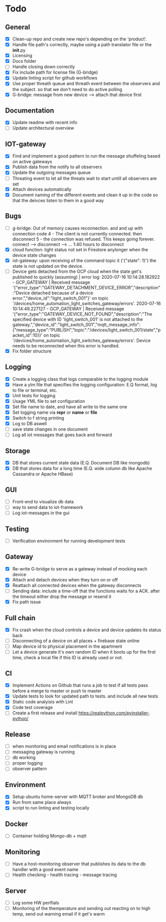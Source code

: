 # Todo

## General
- [x] Clean-up repo and create new repo's depending on the 'product'.
- [x] Handle file path's correctly, maybe using a path translator file or the __init__.py
- [x] Licensing
- [x] Docs folder
- [ ] Handle closing down correctly
- [x] Fix include path for license file (G-bridge)
- [x] Update linting script for github workflows
- [x] Use proper threath queue and threath event between the observers and the subject. so that we don't need to do active polling
- [x] G-bridge: message from new device --> attach that device first

## Documentation
- [x] Update readme with recent info
- [ ] Update architectural overview

## IOT-gateway
- [x] Find and implement a good pattern to run the message shuffeling based on active gateways
- [x] Publish data from the notify to all observers
- [x] Update the outgoing messages queue
- [ ] Threating event to let all the threats wait to start untill all observers are set
- [x] Attach devices automatically
- [x] Document naming of the different events and clean it up in the code so that the deivces listen to them in a good way

## Bugs
- [ ] g-bridge: Out of memory causes reconnection. and and up with connection code 4 - The client is not currently 
connected. then disconnect 5 - the connection was refused. This keeps going forever. connect --> disconnect --> ... 
1:40 hours to disconnect
- [x] cloud function: light status not set in Firestore anylonger when the device state changes
- [x] iot-gateway: upon receiving of the command topic it ('{"state": 1}') the state is not updated on the device.
- [ ] Device gets detached from the GCP cloud when the state get's published to quickly (assuming) | error log: 
2020-07-16 10:14:28.182922 - GCP_GATEWAY | Received message '{"error_type":"GATEWAY_DETACHMENT_DEVICE_ERROR","description":"Device detached because of a device error.","device_id":"light_switch_001"}' on topic '/devices/home_automation_light_switches_gateway/errors'.
2020-07-16 10:14:49.227127 - GCP_GATEWAY | Received message '{"error_type":"GATEWAY_DEVICE_NOT_FOUND","description":"The specified device with ID 'light_switch_001' is not attached to the gateway.","device_id":"light_switch_001","mqtt_message_info":{"message_type":"PUBLISH","topic":"/devices/light_switch_001/state","packet_id":10}}' on topic '/devices/home_automation_light_switches_gateway/errors'.
Device needs to be reconnected when this error is handled. 
- [x] Fix folder structure

## Logging
- [x] Create a logging class that logs comparable to the logging module
- [x] Have a ylm file that specifies the logging configuration: E.Q format, log to file or terminal, etc. 
- [x] Unit tests for logging
- [x] Usage YML file to set configuration
- [x] Set file name to date, and have all write to the same one
- [x] Set logging name via __repr__ or __name__ or __file__
- [x] Switch to f string printing
- [x] Log to DB aswell
- [ ] save state changes in one document
- [ ] Log all iot messages that goes back and forward

## Storage
- [x] DB that stores current state data (E.Q. Document DB like mongodb)
- [x] DB that stores data for a long time (E.Q. wide column db like Apache Cassandra or Apache HBase)

## GUI
- [ ] Front-end to visualize db data
- [ ] way to send data to iot-framework
- [ ] Log iot-messages in the gui

## Testing
- [ ] Verification environment for running development tests

## Gateway
- [x] Re-write G-bridge to serve as a gateway instead of mocking each device
- [x] Attach and detach devices when they turn on or off
- [x] Reattach all connected devices when the gateway disconnects
- [ ] Sending data: include a time-off that the functions waits for a ACK. after the timeout either drop the message or resend it  
- [x] Fix path issue

## Full chain
- [x] Fix crash when the cloud controls a device and device updates its status back
- [ ] Disconnecting of a device on all places + firebase state online
- [ ] Map device id to physical placement in the apartment 
- [ ] Let a device generate it's own random ID when it boots up for the first time, check a local file if this ID is already used or not.

## CI
- [x] Implement Actions on Github that runs a job to test if all tests pass before a merge to master or push to master
- [x] Update tests to look for updated path to tests. and include all new tests
- [x] Static code analyisis with Lint
- [x] Code test coverage
- [ ] Create a first release and install https://realpython.com/pyinstaller-python/

## Release
- [ ] when monitoring and email notifications is in place
- [ ] messaging gateway is running
- [ ] db working 
- [ ] proper logging
- [ ] observer pattern

## Environment
- [x] Setup ubuntu home-server with  MQTT broker and MongoDB db
- [x] Run from same place always
- [x] script to run linting and testing locally

## Docker
- [ ] Container holding Mongo-db + mqtt

## Monitoring
- [ ] Have a host-monitoring observer that publishes its data to the db handler with a good event name
- [ ] Health checking - health tracing - message tracing

## Server
- [ ] Log some HW perifials
- [ ] Monitoring of the themperature and sending out reacting on to high temp, send out warning email if it get's warm
